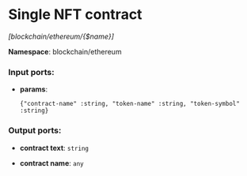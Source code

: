 # Single NFT contract

_[blockchain/ethereum/{$name}]_

__Namespace__: blockchain/ethereum

### Input ports:

* __params__: 
    ```
    {"contract-name" :string, "token-name" :string, "token-symbol" :string}
    ```

### Output ports:

* __contract text__: ` string `


* __contract name__: ` any `

